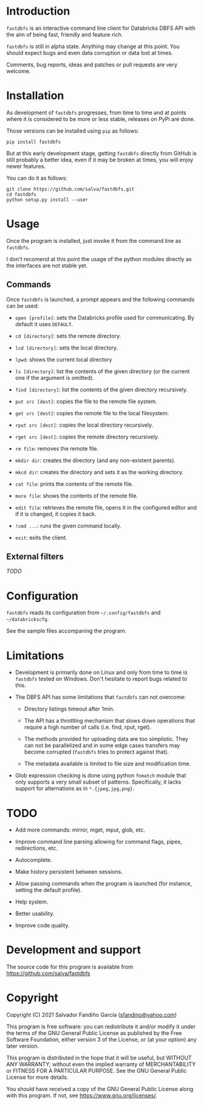 # Introduction

`fastdbfs` is an interactive command line client for Databricks DBFS
API with the aim of being fast, friendly and feature rich.

`fastdbfs` is still in alpha state. Anything may change at this
point. You should expect bugs and even data corruption or data
lost at times.

Comments, bug reports, ideas and patches or pull requests are very
welcome.

# Installation

As development of `fastdbfs` progresses, from time to time and at
points where it is considered to be more or less stable, releases on
PyPi are done.

Those versions can be installed using `pip` as follows:

    pip install fastdbfs

But at this early development stage, getting `fastdbfs` directly from
GitHub is still probably a better idea, even if it may be broken at
times, you will enjoy newer features.

You can do it as follows:

    git clone https://github.com/salva/fastdbfs.git
    cd fastdbfs
    python setup.py install --user


# Usage

Once the program is installed, just invoke it from the command line as
`fastdbfs`.

I don't recomend at this point the usage of the python modules
directly as the interfaces are not stable yet.

## Commands

Once `fastdbfs` is launched, a prompt appears and the following
commands can be used:

* `open [profile]`: sets the Databricks profile used for
  communicating. By default it uses `DEFAULT`.

* `cd [directory]`: sets the remote directory.

* `lcd [directory]`: sets the local directory.

* `lpwd`: shows the current local directory

* `ls [directory]`: list the contents of the given directory (or the
  current one if the argument is omitted).

* `find [directory]`: list the contents of the given directory
  recursively.

* `put src [dest]`: copies the file to the remote file system.

* `get src [dest]`: copies the remote file to the local filesystem.

* `rput src [dest]`: copies the local directory recursively.

* `rget src [dest]`: copies the remote directory recursively.

* `rm file`: removes the remote file.

* `mkdir dir`: creates the directory (and any non-existent parents).

* `mkcd dir`: creates the directory and sets it as the working
  directory.

* `cat file`: prints the contents of the remote file.

* `more file`: shows the contents of the remote file.

* `edit file`: retrieves the remote file, opens it in the configured
  editor and if it is changed, it copies it back.

* `!cmd ...`: runs the given command locally.

* `exit`: exits the client.

## External filters

*TODO*


# Configuration

`fastdbfs` reads its configuration from `~/.config/fastdbfs` and
`~/databrickscfg`.

See the sample files accompaning the program.

# Limitations

* Development is primarily done on Linux and only from time to time is
  `fastdbfs` tested on Windows. Don't hesitate to report bugs related
  to this.

* The DBFS API has some limitations that `fastdbfs` can not overcome:

    - Directory listings timeout after 1min.

    - The API has a throttling mechanism that slows down operations that
      require a high number of calls (i.e. find, rput, rget).

    - The methods provided for uploading data are too simplistic. They can
      not be parallelized and in some edge cases transfers may become
      corrupted (`fastdbfs` tries to protect against that).

    - The metadata available is limited to file size and modification
      time.


* Glob expression checking is done using python `fnmatch` module that
  only supports a very small subset of patterns. Specifically, it
  lacks support for alternations as in `*.{jpeg,jpg,png}`.

# TODO

* Add more commands: mirror, mget, mput, glob, etc.

* Improve command line parsing allowing for command flags, pipes,
  redirections, etc.

* Autocomplete.

* Make history persistent between sessions.

* Allow passing commands when the program is launched (for instance,
  setting the default profile).

* Help system.

* Better usability.

* Improve code quality.

# Development and support

The source code for this program is available from
https://github.com/salva/fastdbfs


# Copyright

Copyright (C) 2021 Salvador Fandiño García (sfandino@yahoo.com)

This program is free software: you can redistribute it and/or modify
it under the terms of the GNU General Public License as published by
the Free Software Foundation, either version 3 of the License, or (at
your option) any later version.

This program is distributed in the hope that it will be useful, but
WITHOUT ANY WARRANTY; without even the implied warranty of
MERCHANTABILITY or FITNESS FOR A PARTICULAR PURPOSE.  See the GNU
General Public License for more details.

You should have received a copy of the GNU General Public License
along with this program.  If not, see <https://www.gnu.org/licenses/>.
